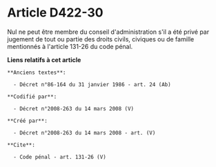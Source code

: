 # Article D422-30

Nul ne peut être membre du conseil d'administration s'il a été privé par jugement de tout ou partie des droits civils,
civiques ou de famille mentionnés à l'article 131-26 du code pénal.

**Liens relatifs à cet article**

	**Anciens textes**:

	  - Décret n°86-164 du 31 janvier 1986 - art. 24 (Ab)

	**Codifié par**:

	  - Décret n°2008-263 du 14 mars 2008 (V)

	**Créé par**:

	  - Décret n°2008-263 du 14 mars 2008 - art. (V)

	**Cite**:

	  - Code pénal - art. 131-26 (V)
